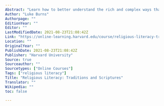 ```yaml
---
Abstract: "Learn how to better understand the rich and complex ways that religions function in historic and contemporary contexts."
Author: "Luke Burns"
Authorpage: ""
EditionYear: ""
Editor: ""
LastModifiedDate: 2021-08-23T21:08:42Z
Link: "https://online-learning.harvard.edu/course/religious-literacy-traditions-and-scriptures?delta=2"
Location: ""
OriginalYear: ""
PublishDate: 2021-08-23T21:08:42Z
Publisher: "Harvard University"
Source: true
Sourceauthor: ""
Sourcetypes: ["Online Courses"]
Tags: ["religious literacy"]
Title: "Religious Literacy: Traditions and Scriptures"
Translator: ""
Wikipedia: ""
toc: false

---
```

